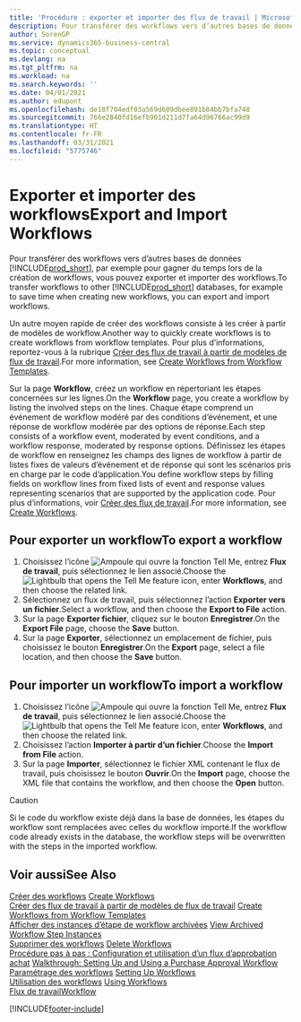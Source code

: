 ```yaml
---
title: 'Procédure : exporter et importer des flux de travail | Microsoft Docs'
description: Pour transférer des workflows vers d’autres bases de données Business Central, par exemple pour gagner du temps lors de la création de workflows, vous pouvez exporter et importer des workflows.
author: SorenGP
ms.service: dynamics365-business-central
ms.topic: conceptual
ms.devlang: na
ms.tgt_pltfrm: na
ms.workload: na
ms.search.keywords: ''
ms.date: 04/01/2021
ms.author: edupont
ms.openlocfilehash: de18f704edf03a569d609dbee891b84bb7bfa748
ms.sourcegitcommit: 766e2840fd16efb901d211d7fa64d96766ac99d9
ms.translationtype: HT
ms.contentlocale: fr-FR
ms.lasthandoff: 03/31/2021
ms.locfileid: "5775746"
---
```

# <a name="export-and-import-workflows"></a><span data-ttu-id="a8cb8-103">Exporter et importer des workflows</span><span class="sxs-lookup"><span data-stu-id="a8cb8-103">Export and Import Workflows</span></span>
<span data-ttu-id="a8cb8-104">Pour transférer des workflows vers d’autres bases de données [!INCLUDE[prod_short](includes/prod_short.md)], par exemple pour gagner du temps lors de la création de workflows, vous pouvez exporter et importer des workflows.</span><span class="sxs-lookup"><span data-stu-id="a8cb8-104">To transfer workflows to other [!INCLUDE[prod_short](includes/prod_short.md)] databases, for example to save time when creating new workflows, you can export and import workflows.</span></span>  

 <span data-ttu-id="a8cb8-105">Un autre moyen rapide de créer des workflows consiste à les créer à partir de modèles de workflow.</span><span class="sxs-lookup"><span data-stu-id="a8cb8-105">Another way to quickly create workflows is to create workflows from workflow templates.</span></span> <span data-ttu-id="a8cb8-106">Pour plus d’informations, reportez-vous à la rubrique [Créer des flux de travail à partir de modèles de flux de travail](across-how-to-create-workflows-from-workflow-templates.md).</span><span class="sxs-lookup"><span data-stu-id="a8cb8-106">For more information, see [Create Workflows from Workflow Templates](across-how-to-create-workflows-from-workflow-templates.md).</span></span>  

 <span data-ttu-id="a8cb8-107">Sur la page **Workflow**, créez un workflow en répertoriant les étapes concernées sur les lignes.</span><span class="sxs-lookup"><span data-stu-id="a8cb8-107">On the **Workflow** page, you create a workflow by listing the involved steps on the lines.</span></span> <span data-ttu-id="a8cb8-108">Chaque étape comprend un événement de workflow modéré par des conditions d’événement, et une réponse de workflow modérée par des options de réponse.</span><span class="sxs-lookup"><span data-stu-id="a8cb8-108">Each step consists of a workflow event, moderated by event conditions, and a workflow response, moderated by response options.</span></span> <span data-ttu-id="a8cb8-109">Définissez les étapes de workflow en renseignez les champs des lignes de workflow à partir de listes fixes de valeurs d’événement et de réponse qui sont les scénarios pris en charge par le code d’application.</span><span class="sxs-lookup"><span data-stu-id="a8cb8-109">You define workflow steps by filling fields on workflow lines from fixed lists of event and response values representing scenarios that are supported by the application code.</span></span> <span data-ttu-id="a8cb8-110">Pour plus d’informations, voir [Créer des flux de travail](across-how-to-create-workflows.md).</span><span class="sxs-lookup"><span data-stu-id="a8cb8-110">For more information, see [Create Workflows](across-how-to-create-workflows.md).</span></span>  

## <a name="to-export-a-workflow"></a><span data-ttu-id="a8cb8-111">Pour exporter un workflow</span><span class="sxs-lookup"><span data-stu-id="a8cb8-111">To export a workflow</span></span>  
1.  <span data-ttu-id="a8cb8-112">Choisissez l’icône ![Ampoule qui ouvre la fonction Tell Me](media/ui-search/search_small.png "Dites-moi ce que vous voulez faire"), entrez **Flux de travail**, puis sélectionnez le lien associé.</span><span class="sxs-lookup"><span data-stu-id="a8cb8-112">Choose the ![Lightbulb that opens the Tell Me feature](media/ui-search/search_small.png "Tell me what you want to do") icon, enter **Workflows**, and then choose the related link.</span></span>  
2.  <span data-ttu-id="a8cb8-113">Sélectionnez un flux de travail, puis sélectionnez l’action **Exporter vers un fichier**.</span><span class="sxs-lookup"><span data-stu-id="a8cb8-113">Select a workflow, and then choose the **Export to File** action.</span></span>  
3.  <span data-ttu-id="a8cb8-114">Sur la page **Exporter fichier**, cliquez sur le bouton **Enregistrer**.</span><span class="sxs-lookup"><span data-stu-id="a8cb8-114">On the **Export File** page, choose the **Save** button.</span></span>  
4.  <span data-ttu-id="a8cb8-115">Sur la page **Exporter**, sélectionnez un emplacement de fichier, puis choisissez le bouton **Enregistrer**.</span><span class="sxs-lookup"><span data-stu-id="a8cb8-115">On the **Export** page, select a file location, and then choose the **Save** button.</span></span>  

## <a name="to-import-a-workflow"></a><span data-ttu-id="a8cb8-116">Pour importer un workflow</span><span class="sxs-lookup"><span data-stu-id="a8cb8-116">To import a workflow</span></span>  
1.  <span data-ttu-id="a8cb8-117">Choisissez l’icône ![Ampoule qui ouvre la fonction Tell Me](media/ui-search/search_small.png "Dites-moi ce que vous voulez faire"), entrez **Flux de travail**, puis sélectionnez le lien associé.</span><span class="sxs-lookup"><span data-stu-id="a8cb8-117">Choose the ![Lightbulb that opens the Tell Me feature](media/ui-search/search_small.png "Tell me what you want to do") icon, enter **Workflows**, and then choose the related link.</span></span>  
2.  <span data-ttu-id="a8cb8-118">Choisissez l’action **Importer à partir d’un fichier**.</span><span class="sxs-lookup"><span data-stu-id="a8cb8-118">Choose the **Import from File** action.</span></span>  
3.  <span data-ttu-id="a8cb8-119">Sur la page **Importer**, sélectionnez le fichier XML contenant le flux de travail, puis choisissez le bouton **Ouvrir**.</span><span class="sxs-lookup"><span data-stu-id="a8cb8-119">On the **Import** page, choose the XML file that contains the workflow, and then choose the **Open** button.</span></span>  

> [!CAUTION]  
>  <span data-ttu-id="a8cb8-120">Si le code du workflow existe déjà dans la base de données, les étapes du workflow sont remplacées avec celles du workflow importé.</span><span class="sxs-lookup"><span data-stu-id="a8cb8-120">If the workflow code already exists in the database, the workflow steps will be overwritten with the steps in the imported workflow.</span></span>  

## <a name="see-also"></a><span data-ttu-id="a8cb8-121">Voir aussi</span><span class="sxs-lookup"><span data-stu-id="a8cb8-121">See Also</span></span>  
 <span data-ttu-id="a8cb8-122">[Créer des workflows](across-how-to-create-workflows.md) </span><span class="sxs-lookup"><span data-stu-id="a8cb8-122">[Create Workflows](across-how-to-create-workflows.md) </span></span>  
 <span data-ttu-id="a8cb8-123">[Créer des flux de travail à partir de modèles de flux de travail](across-how-to-create-workflows-from-workflow-templates.md) </span><span class="sxs-lookup"><span data-stu-id="a8cb8-123">[Create Workflows from Workflow Templates](across-how-to-create-workflows-from-workflow-templates.md) </span></span>  
 <span data-ttu-id="a8cb8-124">[Afficher des instances d’étape de workflow archivées](across-how-to-view-archived-workflow-step-instances.md) </span><span class="sxs-lookup"><span data-stu-id="a8cb8-124">[View Archived Workflow Step Instances](across-how-to-view-archived-workflow-step-instances.md) </span></span>  
 <span data-ttu-id="a8cb8-125">[Supprimer des workflows](across-how-to-delete-workflows.md) </span><span class="sxs-lookup"><span data-stu-id="a8cb8-125">[Delete Workflows](across-how-to-delete-workflows.md) </span></span>  
 <span data-ttu-id="a8cb8-126">[Procédure pas à pas : Configuration et utilisation d’un flux d’approbation achat](walkthrough-setting-up-and-using-a-purchase-approval-workflow.md) </span><span class="sxs-lookup"><span data-stu-id="a8cb8-126">[Walkthrough: Setting Up and Using a Purchase Approval Workflow](walkthrough-setting-up-and-using-a-purchase-approval-workflow.md) </span></span>  
 <span data-ttu-id="a8cb8-127">[Paramétrage des workflows](across-set-up-workflows.md) </span><span class="sxs-lookup"><span data-stu-id="a8cb8-127">[Setting Up Workflows](across-set-up-workflows.md) </span></span>  
 <span data-ttu-id="a8cb8-128">[Utilisation des workflows](across-use-workflows.md) </span><span class="sxs-lookup"><span data-stu-id="a8cb8-128">[Using Workflows](across-use-workflows.md) </span></span>  
 [<span data-ttu-id="a8cb8-129">Flux de travail</span><span class="sxs-lookup"><span data-stu-id="a8cb8-129">Workflow</span></span>](across-workflow.md)   


[!INCLUDE[footer-include](includes/footer-banner.md)]